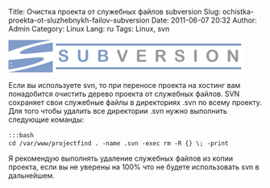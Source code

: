 Title: Очистка проекта от служебных файлов subversion
Slug: ochistka-proekta-ot-sluzhebnykh-failov-subversion
Date: 2011-06-07 20:32
Author: Admin
Category: Linux
Lang: ru
Tags: Linux, svn

![subversion][]

Если вы используете svn, то при переносе проекта на хостинг вам
понадобится очистить дерево проекта от служебных файлов. SVN сохраняет
свои служебные файлы в директориях .svn по всему проекту. Для того чтобы
удалить все директории .svn нужно выполнить следующие команды:

	:::bash
	cd /var/www/projectfind . -name .svn -exec rm -R {} \; -print

Я рекомендую выполнять удаление служебных файлов из копии проекта, если
вы не уверены на 100% что не будете использовать svn в дальнейшем.

  [subversion]: /media/2011/06/subversion_logo_hor-468x64.png
    "subversion"
